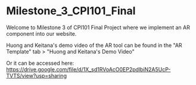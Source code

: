 # Milestone_3_CPI101_Final

Welcome to Milestone 3 of CPI101 Final Project where we implement an AR component into our website.

Huong and Keitana's demo video of the AR tool can be found in the "AR Template" tab > "Huong and Keitana's Demo Video"

Or it can be accessed here:
https://drive.google.com/file/d/1X_sd1RVoAcO0EP2pdlbiN2A5UcP-TVTS/view?usp=sharing

